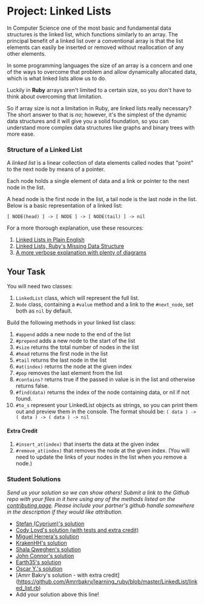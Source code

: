 # Project: Linked Lists

In Computer Science one of the most basic and fundamental data structures is the
linked list, which functions similarly to an array. The principal benefit of a linked
list over a conventional array is that the list elements can easily be inserted or
removed without reallocation of any other elements.

In some programming languages the size of an array is a concern and one of the ways
to overcome that problem and allow dynamically allocated data, which is what linked
lists allow us to do.

Luckily in **Ruby** arrays aren't limited to a certain size, so you don't have to think
about overcoming that limitation.

So if array size is not a limitation in Ruby, are linked lists really necessary?
The short answer to that is *no*; however, it's the simplest of the dynamic data
structures and it will give you a solid foundation, so you can understand more
complex data structures like graphs and binary trees with more ease.

### Structure of a Linked List
A *linked list* is a linear collection of data elements called nodes that "point"
to the next node by means of a pointer.

Each node holds a single element of data and a link or pointer to the next node in the list.

A head node is the first node in the list, a tail node is the last node in the list. Below is a basic representation of a linked list:

`[ NODE(head) ] -> [ NODE ] -> [ NODE(tail) ] -> nil`

 For a more thorough explanation, use these resources:

 1. [Linked Lists in Plain English](https://www.youtube.com/watch?v=oiW79L8VYXk)
 2. [Linked Lists, Ruby's Missing Data Structure](https://www.sitepoint.com/rubys-missing-data-structure/)
 3. [A more verbose explanation with plenty of diagrams](http://www.cs.cmu.edu/~adamchik/15-121/lectures/Linked%20Lists/linked%20lists.html)

## Your Task
You will need two classes:

1. `LinkedList` class, which will represent the full list.
2. `Node` class, containing a `#value` method and a link to the `#next_node`, set both as `nil` by default.


Build the following methods in your linked list class:

1. `#append` adds a new node to the end of the list
2. `#prepend` adds a new node to the start of the list
3. `#size` returns the total number of nodes in the list
4. `#head` returns the first node in the list
5. `#tail` returns the last node in the list
6. `#at(index)` returns the node at the given index
7. `#pop` removes the last element from the list
8. `#contains?` returns true if the passed in value is in the list and otherwise returns false.
9. `#find(data)` returns the index of the node containing data, or nil if not found.
10. `#to_s` represent your LinkedList objects as strings, so you can print them out and preview them in the console.
  The format should be: `( data ) -> ( data ) -> ( data ) -> nil`

#### Extra Credit

1. `#insert_at(index)` that inserts the data at the given index
2. `#remove_at(index)` that removes the node at the given index. (You will need to update the links of your nodes in the list when you remove a node.)

### Student Solutions

*Send us your solution so we can show others! Submit a link to the Github repo with your files in it here using any of the methods listed on the [contributing page](http://github.com/TheOdinProject/curriculum/blob/master/contributing.md).  Please include your partner's github handle somewhere in the description if they would like attribution.*

* [Stefan (Cyprium)'s solution](https://github.com/dev-cyprium/linked-lists-ruby/)
* [Cody Loyd's solution (with tests and extra credit)](https://github.com/codyloyd/linked_list)
* [Miguel Herrera's solution](https://github.com/migueloherrera/linked-lists)
* [KrakenHH's solution](https://github.com/KrakenHH/ruby/tree/master/algorithms/linked_list) 
* [Shala Qweghen's solution](https://github.com/ShalaQweghen/linked_list)
* [John Connor's solution](https://github.com/jacgitcz/linked_list)
* [Earth35's solution](https://github.com/Earth35/linked-list/blob/master/linked_list.rb)
* [Oscar Y.'s solution](https://github.com/mysteryihs/ruby_projects/blob/master/linked_list.rb)
* [Amrr Bakry's solution - with extra credit] (https://github.com/Amrrbakry/learning_ruby/blob/master/LinkedList/linked_list.rb)
* Add your solution above this line!
